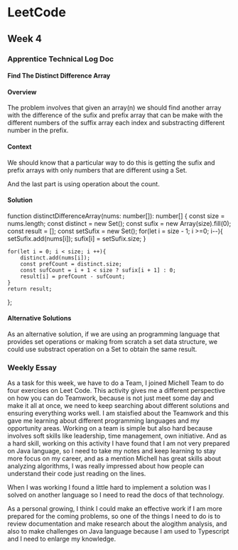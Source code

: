 # LeetCode
## Week 4
### Apprentice Technical Log Doc
#### Find The Distinct Difference Array
#### Overview
The problem involves that given an array(n) we should find another array with the difference of the sufix and prefix array that can be make with the different numbers of the suffix array each index and substracting different number in the prefix.
#### Context
We should know that a particular way to do this is getting the sufix and prefix arrays with only numbers that are different using a Set.

And the last part is using operation about the count. 
#### Solution
function distinctDifferenceArray(nums: number[]): number[] {
    const size = nums.length;
    const distinct = new Set();
    const sufix = new Array(size).fill(0);
    const result = [];
    const setSufix = new Set();
    for(let i = size - 1; i >=0; i--){
        setSufix.add(nums[i]);
        sufix[i] = setSufix.size;
    }

    for(let i = 0; i < size; i ++){
        distinct.add(nums[i]);
        const prefCount = distinct.size;
        const sufCount = i + 1 < size ? sufix[i + 1] : 0;
        result[i] = prefCount - sufCount;
    }
    return result;
};

#### Alternative Solutions

As an alternative solution, if we are using an programming language that provides set operations or making from scratch a set data structure, we could use substract operation on a Set to obtain the same result.

### Weekly Essay
As a task for this week, we have to do a Team, I joined Michell Team to do four exercises on Leet Code. This activity gives me a different perspective on how you can do
Teamwork, because is not just meet some day and make it all at once, we need to keep searching about different solutions and ensuring everything works well. I am staisfied about the Teamwork and this gave me learning about different programming languages and my opportunity areas. Working on a team is simple but also hard because involves soft skills like leadership, time management, own initiative. And as a hard skill, working on this activity I have found that I am not very prepared on Java language, so I need to take my notes and keep learning to stay more focus on my career, and as a mention Michell has great skills about analyzing algorithms, I was really
impressed about how people can understand their code just reading on the lines. 

When I was working I found a little hard to implement a solution was I solved on another language so I need to read the docs of that technology.

As a personal growing, I think I could make an effective work if I am more prepared for the coming problems, so one of the things I need to do is to review documentation and make research about the alogithm analysis, and also to make challenges on Java language because I am used to Typescript and I need to enlarge my knowledge.